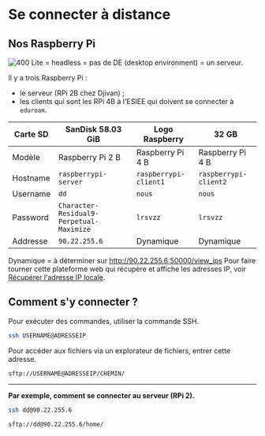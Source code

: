 # Se connecter à distance 
## Nos Raspberry Pi 
![400](https://lh7-rt.googleusercontent.com/docsz/AD_4nXdUqR7V3iTRMHx9IjhJyjIzrAZC87YA1EP8RUSUe5E_eizSCTrJOvvTvR_df053OSU_J2VpQKkw5OmDSXjNcv03opDjbPKZX4JaBeIY3rQXt_WD1IuiIcxIlZihKU4LTymnhtWoSw?key=L4A1ejDVxs0i06ERmyTYIKsb)
Lite = headless = pas de DE (desktop environment) = un serveur. 

Il y a trois Raspberry Pi : 
- le serveur (RPi 2B chez Djivan) ; 
- les clients qui sont les RPi 4B à l'ESIEE qui doivent se connecter à `eduroam`. 

| Carte SD | SanDisk 58.03 GiB                        | Logo Raspberry        | 32 GB                 |
| -------- | ---------------------------------------- | --------------------- | --------------------- |
| Modèle   | Raspberry Pi 2 B                         | Raspberry Pi 4 B      | Raspberry Pi 4 B      |
| Hostname | `raspberrypi-server`                     | `raspberrypi-client1` | `raspberrypi-client2` |
| Username | `dd`                                     | `nous`                | `nous`                |
| Password | `Character-Residual9-Perpetual-Maximize` | `lrsvzz`              | `lrsvzz`              |
| Addresse | `90.22.255.6`                            | Dynamique             | Dynamique             |
Dynamique = à déterminer sur http://90.22.255.6:50000/view_ips 
Pour faire tourner cette plateforme web qui récupère et affiche les adresses IP, voir [Récupérer l'adresse IP locale](Récupérer%20l'adresse%20IP%20locale.md). 

## Comment s'y connecter ? 
Pour exécuter des commandes, utiliser la commande SSH. 
```bash
ssh USERNAME@ADRESSEIP
```

Pour accéder aux fichiers via un explorateur de fichiers, entrer cette adresse. 
```URL
sftp://USERNAME@ADRESSEIP/CHEMIN/
```

---

**Par exemple, comment se connecter au serveur (RPi 2).** 
```bash
ssh dd@90.22.255.6
```

```URL
sftp://dd@90.22.255.6/home/
```

